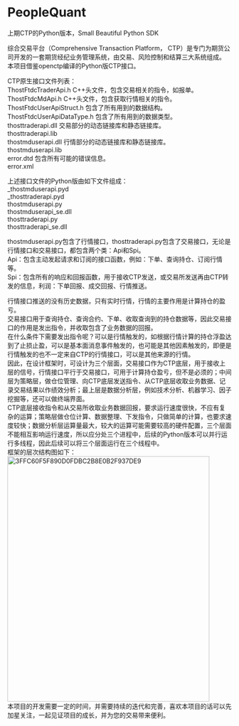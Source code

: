 # PeopleQuant
上期CTP的Python版本，Small Beautiful Python SDK

综合交易平台（Comprehensive Transaction Platform， CTP）是专门为期货公司开发的一套期货经纪业务管理系统，由交易、风险控制和结算三大系统组成。
本项目借鉴openctp编译的Python版CTP接口。

CTP原生接口文件列表：  
ThostFtdcTraderApi.h    C++头文件，包含交易相关的指令，如报单。  
ThostFtdcMdApi.h    C++头文件，包含获取行情相关的指令。  
ThostFtdcUserApiStruct.h    包含了所有用到的数据结构。  
ThostFtdcUserApiDataType.h    包含了所有用到的数据类型。  
thosttraderapi.dll    交易部分的动态链接库和静态链接库。  
thosttraderapi.lib  
thostmduserapi.dll    行情部分的动态链接库和静态链接库。  
thostmduserapi.lib  
error.dtd    包含所有可能的错误信息。  
error.xml

上述接口文件的Python版由如下文件组成：  
_thostmduserapi.pyd  
_thosttraderapi.pyd  
thostmduserapi.py  
thostmduserapi_se.dll  
thosttraderapi.py  
thosttraderapi_se.dll  

thostmduserapi.py包含了行情接口，thosttraderapi.py包含了交易接口，无论是行情接口和交易接口，都包含两个类：Api和Spi。  
Api：包含主动发起请求和订阅的接口函数，例如：下单、查询持仓、订阅行情等。  
Spi：包含所有的响应和回报函数，用于接收CTP发送，或交易所发送再由CTP转发的信息，利润：下单回报、成交回报、行情推送。

行情接口推送的没有历史数据，只有实时行情，行情的主要作用是计算持仓的盈亏。  
交易接口用于查询持仓、查询合约、下单、收取查询到的持仓数据等，因此交易接口的作用是发出指令，并收取包含了业务数据的回报。  
在什么条件下需要发出指令呢？可以是行情触发的，如根据行情计算的持仓浮盈达到了止损止盈，可以是基本面消息事件触发的，也可能是其他因素触发的，即便是行情触发的也不一定来自CTP的行情接口，可以是其他来源的行情。  
因此，在设计框架时，可设计为三个层面，交易接口作为CTP底层，用于接收上层的信号，行情接口平行于交易接口，可用于计算持仓盈亏，但不是必须的；中间层为策略层，做仓位管理、向CTP底层发送指令、从CTP底层收取业务数据、记录交易结果以作绩效分析；最上层是数据分析层，例如技术分析、机器学习、因子挖掘等，还可以做终端界面。  
CTP底层接收指令和从交易所收取业务数据回报，要求运行速度很快，不应有复杂的运算；策略层做仓位计算、数据整理、下发指令，只做简单的计算，也要求速度较快；数据分析层运算量最大，较大的运算可能需要较高的硬件配置，三个层面不能相互影响运行速度，所以应分处三个进程中，后续的Python版本可以并行运行多线程，因此后续可以将三个层面运行在三个线程中。  
框架的层次结构图如下：  
<img width="454" height="552" alt="3FFC60F5F890D0FDBC2B8E0B2F937DE9" src="https://github.com/user-attachments/assets/5c9bdc43-a3b7-483f-a884-f1939872470b" />
<br>本项目的开发需要一定的时间，并需要持续的迭代和完善，喜欢本项目的话可以先加星关注，一起见证项目的成长，并为您的交易带来便利。


